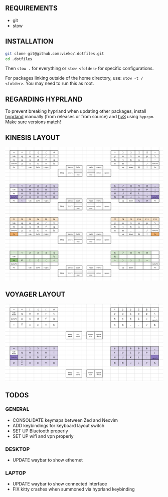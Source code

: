 ## REQUIREMENTS

- git
- stow

## INSTALLATION

```bash
git clone git@github.com:vieko/.dotfiles.git
cd .dotfiles
```

Then `stow .` for everything or `stow <folder>` for specific configurations.

For packages linking outside of the home directory, use: `stow -t / <folder>`. You may need to run this as root.

## REGARDING HYPRLAND

To prevent breaking hyprland when updating other packages, install [hyprland](https://wiki.hyprland.org/Getting-Started/Installation/) manually (from releases or from source) and [hy3](https://github.com/outfoxxed/hy3) using `hyprpm`. Make sure versions match!

## KINESIS LAYOUT

![Kinesis](https://github.com/vieko/.dotfiles/blob/main/assets/Screenshots/kinesis-layout.png)

## VOYAGER LAYOUT

![Voyager](https://github.com/vieko/.dotfiles/blob/main/assets/Screenshots/voyager-layout.png)

## TODOS

### GENERAL

- CONSOLIDATE keymaps between Zed and Neovim
- ADD keybindings for keyboard layout switch
- SET UP Bluetooth properly
- SET UP wifi and vpn properly

### DESKTOP

- UPDATE waybar to show ethernet

### LAPTOP

- UPDATE waybar to show connected interface
- FIX kitty crashes when summoned via hyprland keybinding
